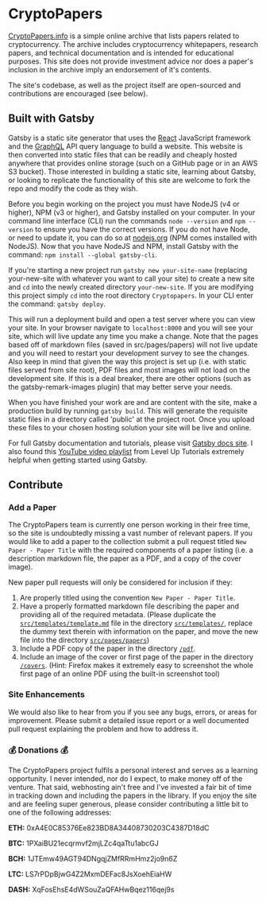 # CryptoPapers

[CryptoPapers.info](http://cryptopapers.info.s3-website-us-east-1.amazonaws.com/) is a simple online archive that lists papers related to cryptocurrency. The archive includes cryptocurrency whitepapers, research papers, and technical documentation and is intended for educational purposes. This site does not provide investment advice nor does a paper's inclusion in the archive imply an endorsement of it's contents.

The site's codebase, as well as the project itself are open-sourced and contributions are encouraged (see below).

## Built with Gatsby
Gatsby is a static site generator that uses the [React](https://reactjs.org/) JavaScript framework and the [GraphQL](http://graphql.org/) API query language to build a website. This website is then converted into static files that can be readily and cheaply hosted anywhere that provides online storage (such on a GitHub page or in an AWS S3 bucket). Those interested in building a static site, learning about Gatsby, or looking to replicate the functionality of this site are welcome to fork the repo and modify the code as they wish.

Before you begin working on the project you must have NodeJS (v4 or higher), NPM (v3 or higher), and Gatsby installed on your computer. In your command line interface (CLI) run the commands `node --version` and `npm --version` to ensure you have the correct versions. If you do not have Node, or need to update it, you can do so at [nodejs.org](https://nodejs.org/) (NPM comes installed with NodeJS). Now that you have NodeJS and NPM, install Gatsby with the command: `npm install --global gatsby-cli`.

If you're starting a new project run `gatsby new your-site-name` (replacing your-new-site with whatever you want to call your site) to create a new site and `cd` into the newly created directory `your-new-site`. If you are modifying this project simply `cd` into the root directory `Cryptopapers`. In your CLI enter the command: `gatsby deploy`.

This will run a deployment build and open a test server where you can view your site. In your browser navigate to `localhost:8000` and you will see your site, which will live update any time you make a change. Note that the pages based off of markdown files (saved in src/pages/papers) will not live update and you will need to restart your development survey to see the changes. Also keep in mind that given the way this project is set up (i.e. with static files served from site root), PDF files and most images will not load on the development site. If this is a deal breaker, there are other options (such as the gatsby-remark-images plugin) that may better serve your needs.

When you have finished your work are and are content with the site, make a production build by running `gatsby build`. This will generate the requisite static files in a directory called 'public' at the project root. Once you upload these files to your chosen hosting solution your site will be live and online.

For full Gatsby documentation and tutorials, please visit [Gatsby docs site](https://www.gatsbyjs.org/docs/). I also found this [YouTube video playlist](https://goo.gl/SUHdwC) from Level Up Tutorials extremely helpful when getting started using Gatsby.

## Contribute

### Add a Paper
The CryptoPapers team is currently one person working in their free time, so the site is undoubtedly missing a vast number of relevant papers. If you would like to add a paper to the collection submit a pull request titled `New Paper - Paper Title` with the required components of a paper listing (i.e. a description markdown file, the paper as a PDF, and a copy of the cover image).

New paper pull requests will only be considered for inclusion if they:
  1. Are properly titled using the convention `New Paper - Paper Title`.
  1. Have a properly formatted markdown file describing the paper and providing all of the required metadata. (Please duplicate the [`src/templates/template.md`](src/templates/template.md) file in the directory [`src/templates/`](src/templates), replace the dummy text therein with information on the paper, and move the new file into the directory [`src/pages/papers`](src/pages/papers))
  1. Include a PDF copy of the paper in the directory [`/pdf`](/pdf).
  1. Include an image of the cover or first page of the paper in the directory [`/covers`](/covers). (Hint: Firefox makes it extremely easy to screenshot the whole first page of an online PDF using the built-in screenshot tool)

### Site Enhancements
We would also like to hear from you if you see any bugs, errors, or areas for improvement. Please submit a detailed issue report or a well documented pull request explaining the problem and how to address it.

### :moneybag: Donations :moneybag:
The CryptoPapers project fulfils a personal interest and serves as a learning opportunity. I never intended, nor do I expect, to make money off of the venture. That said, webhosting ain't free and I've invested a fair bit of time in tracking down and including the papers in the library. If you enjoy the site and are feeling super generous, please consider contributing a little bit to one of the following addresses:

**ETH:** 0xA4E0C85376Ee823BD8A34408730203C4387D18dC

**BTC:** 1PXaiBU21ecqrmvf2mjLZc4qaTtu1abcGJ

**BCH:** 1JTEmw49AGT94DNgqjZMfRRmHmz2jo9n6Z

**LTC:** LS7rPDpBjwG4Z2MxmDEFac8JsXoehEiaHW

**DASH:** XqFosEhsE4dWSouZaQFAHwBqez116qej9s
